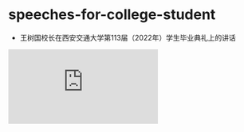 # speeches-for-college-student

- 王树国校长在西安交通大学第113届（2022年）学生毕业典礼上的讲话
<iframe frameborder="0" src="https://v.qq.com/txp/iframe/player.html?vid=y3156zynp7w" allowFullScreen="true"></iframe>
